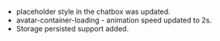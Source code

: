 - placeholder style in the chatbox was updated.
- avatar-container-loading - animation speed updated to 2s.
- Storage persisted support added.
